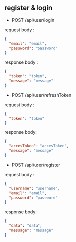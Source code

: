 ## register & login

- POST /api/user/login

request body :

```json
{
  "email": "email",
  "password": "password"
}
```

response body :

```json
{
  "token": "token",
  "message": "message"
}
```

- POST /api/user/refreshToken

request body :

```json
{
  "token": "token"
}
```

response body:

```json
{
  "accesToken": "accesToken",
  "message": "message"
}
```

- POST /api/user/register

request body :

```json
{
  "username": "username",
  "email": "email",
  "password": "password"
}
```

response body:

```json
{
  "data": "data",
  "message": "message"
}
```
